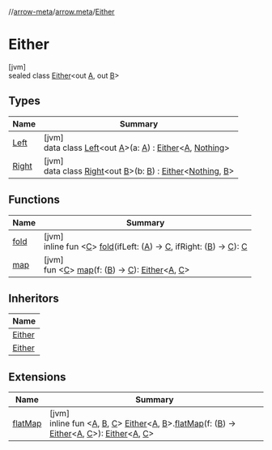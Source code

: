 //[arrow-meta](../../../index.md)/[arrow.meta](../index.md)/[Either](index.md)

# Either

[jvm]\
sealed class [Either](index.md)&lt;out [A](index.md), out [B](index.md)&gt;

## Types

| Name | Summary |
|---|---|
| [Left](-left/index.md) | [jvm]<br>data class [Left](-left/index.md)&lt;out [A](-left/index.md)&gt;(a: [A](-left/index.md)) : [Either](index.md)&lt;[A](-left/index.md), [Nothing](https://kotlinlang.org/api/latest/jvm/stdlib/kotlin/-nothing/index.html)&gt; |
| [Right](-right/index.md) | [jvm]<br>data class [Right](-right/index.md)&lt;out [B](-right/index.md)&gt;(b: [B](-right/index.md)) : [Either](index.md)&lt;[Nothing](https://kotlinlang.org/api/latest/jvm/stdlib/kotlin/-nothing/index.html), [B](-right/index.md)&gt; |

## Functions

| Name | Summary |
|---|---|
| [fold](fold.md) | [jvm]<br>inline fun &lt;[C](fold.md)&gt; [fold](fold.md)(ifLeft: ([A](index.md)) -&gt; [C](fold.md), ifRight: ([B](index.md)) -&gt; [C](fold.md)): [C](fold.md) |
| [map](map.md) | [jvm]<br>fun &lt;[C](map.md)&gt; [map](map.md)(f: ([B](index.md)) -&gt; [C](map.md)): [Either](index.md)&lt;[A](index.md), [C](map.md)&gt; |

## Inheritors

| Name |
|---|
| [Either](-left/index.md) |
| [Either](-right/index.md) |

## Extensions

| Name | Summary |
|---|---|
| [flatMap](../flat-map.md) | [jvm]<br>inline fun &lt;[A](../flat-map.md), [B](../flat-map.md), [C](../flat-map.md)&gt; [Either](index.md)&lt;[A](../flat-map.md), [B](../flat-map.md)&gt;.[flatMap](../flat-map.md)(f: ([B](../flat-map.md)) -&gt; [Either](index.md)&lt;[A](../flat-map.md), [C](../flat-map.md)&gt;): [Either](index.md)&lt;[A](../flat-map.md), [C](../flat-map.md)&gt; |
